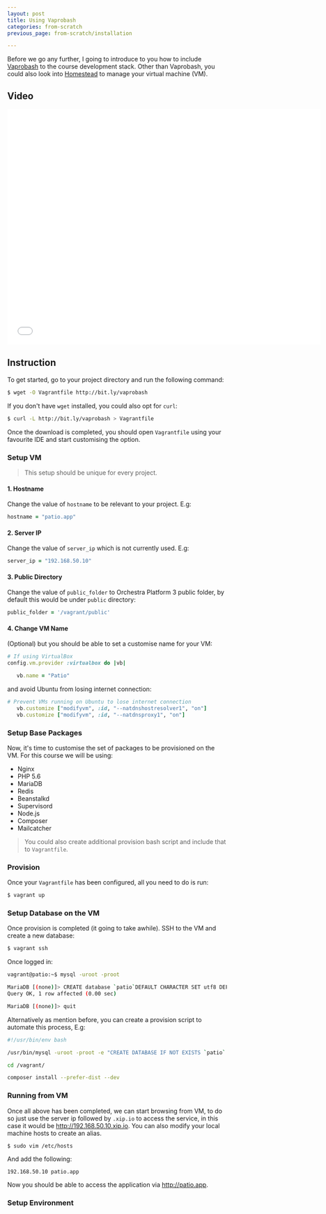 ```yaml
---
layout: post
title: Using Vaprobash
categories: from-scratch
previous_page: from-scratch/installation

---
```


Before we go any further, I going to introduce to you how to include [Vaprobash](https://github.com/fideloper/Vaprobash) to the course development stack. Other than Vaprobash, you could also look into [Homestead](http://laravel.com/docs/4.2/homestead) to manage your virtual machine (VM).

<!--more-->

## Video

<iframe width="720" height="540" src="//www.youtube.com/embed/UFiC4Os_9ys?rel=0&amp;vq=hd720" frameborder="0" allowfullscreen></iframe>

## Instruction

To get started, go to your project directory and run the following command:

```bash
$ wget -O Vagrantfile http://bit.ly/vaprobash
```

If you don't have `wget` installed, you could also opt for `curl`:

```bash
$ curl -L http://bit.ly/vaprobash > Vagrantfile
```

Once the download is completed, you should open `Vagrantfile` using your favourite IDE and start customising the option.

### Setup VM

> This setup should be unique for every project.

#### 1. Hostname

Change the value of `hostname` to be relevant to your project. E.g:

```ruby
hostname = "patio.app"
```

#### 2. Server IP

Change the value of `server_ip` which is not currently used. E.g:

```ruby
server_ip = "192.168.50.10"
```

#### 3. Public Directory

Change the value of `public_folder` to Orchestra Platform 3 public folder, by default this would be under `public` directory:

```ruby
public_folder = '/vagrant/public'
```

#### 4. Change VM Name

(Optional) but you should be able to set a customise name for your VM:

```ruby
# If using VirtualBox
config.vm.provider :virtualbox do |vb|

   vb.name = "Patio"
```

and avoid Ubuntu from losing internet connection:

```ruby
# Prevent VMs running on Ubuntu to lose internet connection
   vb.customize ["modifyvm", :id, "--natdnshostresolver1", "on"]
   vb.customize ["modifyvm", :id, "--natdnsproxy1", "on"]
```

### Setup Base Packages

Now, it's time to customise the set of packages to be provisioned on the VM. For this course we will be using:

* Nginx
* PHP 5.6
* MariaDB
* Redis
* Beanstalkd
* Supervisord
* Node.js
* Composer
* Mailcatcher

> You could also create additional provision bash script and include that to `Vagrantfile`.

### Provision

Once your `Vagrantfile` has been configured, all you need to do is run:

```bash
$ vagrant up
```

### Setup Database on the VM

Once provision is completed (it going to take awhile). SSH to the VM and create a new database:

```bash
$ vagrant ssh
```

Once logged in:

```bash
vagrant@patio:~$ mysql -uroot -proot

MariaDB [(none)]> CREATE database `patio`DEFAULT CHARACTER SET utf8 DEFAULT COLLATE utf8_general_ci;
Query OK, 1 row affected (0.00 sec)

MariaDB [(none)]> quit
```

Alternatively as mention before, you can create a provision script to automate this process, E.g:

```bash
#!/usr/bin/env bash

/usr/bin/mysql -uroot -proot -e "CREATE DATABASE IF NOT EXISTS `patio` DEFAULT CHARACTER SET utf8 DEFAULT COLLATE utf8_general_ci;"

cd /vagrant/

composer install --prefer-dist --dev
```

### Running from VM

Once all above has been completed, we can start browsing from VM, to do so just use the server ip followed by `.xip.io` to access the service, in this case it would be <http://192.168.50.10.xip.io>. You can also modify your local machine hosts to create an alias.

```bash
$ sudo vim /etc/hosts
```

And add the following:

```
192.168.50.10 patio.app
```

Now you should be able to access the application via <http://patio.app>.

### Setup Environment

